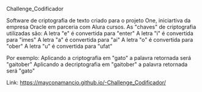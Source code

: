 Challenge_Codificador

Software de criptografia de texto criado para o projeto One, iniciartiva da empresa Oracle em parceria com Alura cursos.
As "chaves" de criptografia utilizadas são:
A letra "e" é convertida para "enter"
A letra "i" é convertida para "imes"
A letra "a" é convertida para "ai"
A letra "o" é convertida para "ober"
A letra "u" é convertida para "ufat"

Por exemplo:
Aplicando a criptografia em "gato" a palavra retornada será "gaitober"
Aplicando a decriptografia em "gaitober" a palavra retornada será "gato"

Link:  https://mayconamancio.github.io/-Challenge_Codificador/
